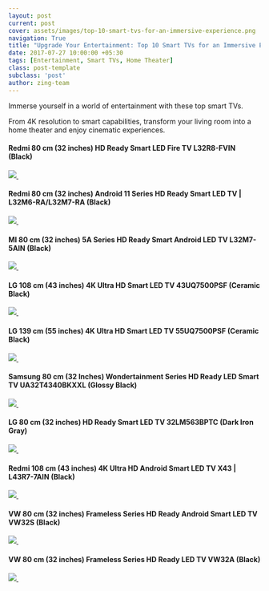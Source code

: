 ```yaml
---
layout: post
current: post
cover: assets/images/top-10-smart-tvs-for-an-immersive-experience.png
navigation: True
title: "Upgrade Your Entertainment: Top 10 Smart TVs for an Immersive Experience"
date: 2017-07-27 10:00:00 +05:30
tags: [Entertainment, Smart TVs, Home Theater]
class: post-template
subclass: 'post'
author: zing-team
---
```


Immerse yourself in a world of entertainment with these top smart TVs.

From 4K resolution to smart capabilities,
transform your living room into a home theater and enjoy cinematic experiences.

#### Redmi 80 cm (32 inches) HD Ready Smart LED Fire TV L32R8-FVIN (Black)

<a href="https://www.amazon.in/Redmi-inches-Ready-Smart-L32R8-FVIN/dp/B0BVMLNGXR?psc=1&linkCode=li3&tag=zinginfo-21&linkId=914116d95b90d5e79c0030d95c7139b6&language=en_IN&ref_=as_li_ss_il" target="_blank">
  <img border="0" src="//ws-in.amazon-adsystem.com/widgets/q?_encoding=UTF8&ASIN=B0BVMLNGXR&Format=_SL250_&ID=AsinImage&MarketPlace=IN&ServiceVersion=20070822&WS=1&tag=zinginfo-21&language=en_IN">
</a>
<img src="https://ir-in.amazon-adsystem.com/e/ir?t=zinginfo-21&language=en_IN&l=li3&o=31&a=B0BVMLNGXR" width="1" height="1" border="0" alt="" style="border:none !important; margin:0px !important;" />

#### Redmi 80 cm (32 inches) Android 11 Series HD Ready Smart LED TV | L32M6-RA/L32M7-RA (Black)

<a href="https://www.amazon.in/Redmi-inches-Ready-L32M6-RA-Android/dp/B09F9YQQ7B?psc=1&linkCode=li3&tag=zinginfo-21&linkId=80e0af31d058496b462cdbc413f89cec&language=en_IN&ref_=as_li_ss_il" target="_blank">
  <img border="0" src="//ws-in.amazon-adsystem.com/widgets/q?_encoding=UTF8&ASIN=B09F9YQQ7B&Format=_SL250_&ID=AsinImage&MarketPlace=IN&ServiceVersion=20070822&WS=1&tag=zinginfo-21&language=en_IN">
</a>
<img src="https://ir-in.amazon-adsystem.com/e/ir?t=zinginfo-21&language=en_IN&l=li3&o=31&a=B09F9YQQ7B" width="1" height="1" border="0" alt="" style="border:none !important; margin:0px !important;" />

#### MI 80 cm (32 inches) 5A Series HD Ready Smart Android LED TV L32M7-5AIN (Black)

<a href="https://www.amazon.in/MI-inches-Ready-Android-L32M7-5AIN/dp/B0B6F7LX4C?psc=1&linkCode=li3&tag=zinginfo-21&linkId=429ac61ae03faa66c0b61f69424dac67&language=en_IN&ref_=as_li_ss_il" target="_blank">
  <img border="0" src="//ws-in.amazon-adsystem.com/widgets/q?_encoding=UTF8&ASIN=B0B6F7LX4C&Format=_SL250_&ID=AsinImage&MarketPlace=IN&ServiceVersion=20070822&WS=1&tag=zinginfo-21&language=en_IN">
</a>
<img src="https://ir-in.amazon-adsystem.com/e/ir?t=zinginfo-21&language=en_IN&l=li3&o=31&a=B0B6F7LX4C" width="1" height="1" border="0" alt="" style="border:none !important; margin:0px !important;" />

#### LG 108 cm (43 inches) 4K Ultra HD Smart LED TV 43UQ7500PSF (Ceramic Black)

<a href="https://www.amazon.in/LG-inches-Ultra-43UQ7500PSF-Ceramic/dp/B0B3XY5YT4?psc=1&linkCode=li3&tag=zinginfo-21&linkId=4a6bccb5722f3e70bfa6a8421e204816&language=en_IN&ref_=as_li_ss_il" target="_blank">
  <img border="0" src="//ws-in.amazon-adsystem.com/widgets/q?_encoding=UTF8&ASIN=B0B3XY5YT4&Format=_SL250_&ID=AsinImage&MarketPlace=IN&ServiceVersion=20070822&WS=1&tag=zinginfo-21&language=en_IN">
</a>
<img src="https://ir-in.amazon-adsystem.com/e/ir?t=zinginfo-21&language=en_IN&l=li3&o=31&a=B0B3XY5YT4" width="1" height="1" border="0" alt="" style="border:none !important; margin:0px !important;" />

#### LG 139 cm (55 inches) 4K Ultra HD Smart LED TV 55UQ7500PSF (Ceramic Black)

<a href="https://www.amazon.in/LG-inches-Ultra-55UQ7500PSF-Ceramic/dp/B0B3XXSB1K?psc=1&linkCode=li3&tag=zinginfo-21&linkId=41c3ce736ce5a9c92c1386f594984441&language=en_IN&ref_=as_li_ss_il" target="_blank">
  <img border="0" src="//ws-in.amazon-adsystem.com/widgets/q?_encoding=UTF8&ASIN=B0B3XXSB1K&Format=_SL250_&ID=AsinImage&MarketPlace=IN&ServiceVersion=20070822&WS=1&tag=zinginfo-21&language=en_IN">
</a>
<img src="https://ir-in.amazon-adsystem.com/e/ir?t=zinginfo-21&language=en_IN&l=li3&o=31&a=B0B3XXSB1K" width="1" height="1" border="0" alt="" style="border:none !important; margin:0px !important;" />

#### Samsung 80 cm (32 Inches) Wondertainment Series HD Ready LED Smart TV UA32T4340BKXXL (Glossy Black)

<a href="https://www.amazon.in/Samsung-Inches-Wondertainment-UA32T4340BKXXL-Glossy/dp/B09F6S8BT6?psc=1&linkCode=li3&tag=zinginfo-21&linkId=52f24a366429fe21fc06afd48a818764&language=en_IN&ref_=as_li_ss_il" target="_blank">
  <img border="0" src="//ws-in.amazon-adsystem.com/widgets/q?_encoding=UTF8&ASIN=B09F6S8BT6&Format=_SL250_&ID=AsinImage&MarketPlace=IN&ServiceVersion=20070822&WS=1&tag=zinginfo-21&language=en_IN">
</a>
<img src="https://ir-in.amazon-adsystem.com/e/ir?t=zinginfo-21&language=en_IN&l=li3&o=31&a=B09F6S8BT6" width="1" height="1" border="0" alt="" style="border:none !important; margin:0px !important;" />

#### LG 80 cm (32 inches) HD Ready Smart LED TV 32LM563BPTC (Dark Iron Gray)

<a href="https://www.amazon.in/LG-inches-Ready-Smart-32LM563BPTC/dp/B08DPLCM6T?psc=1&linkCode=li3&tag=zinginfo-21&linkId=271f705f4c8869d8c26ae3eb387835d1&language=en_IN&ref_=as_li_ss_il" target="_blank">
  <img border="0" src="//ws-in.amazon-adsystem.com/widgets/q?_encoding=UTF8&ASIN=B08DPLCM6T&Format=_SL250_&ID=AsinImage&MarketPlace=IN&ServiceVersion=20070822&WS=1&tag=zinginfo-21&language=en_IN">
</a>
<img src="https://ir-in.amazon-adsystem.com/e/ir?t=zinginfo-21&language=en_IN&l=li3&o=31&a=B08DPLCM6T" width="1" height="1" border="0" alt="" style="border:none !important; margin:0px !important;" />

#### Redmi 108 cm (43 inches) 4K Ultra HD Android Smart LED TV X43 | L43R7-7AIN (Black)

<a href="https://www.amazon.in/Redmi-inches-Ultra-Android-L43R7-7AIN/dp/B09RFC46VP?psc=1&linkCode=li3&tag=zinginfo-21&linkId=8ce0b3ae462fb1df16c7a073b4721065&language=en_IN&ref_=as_li_ss_il" target="_blank">
  <img border="0" src="//ws-in.amazon-adsystem.com/widgets/q?_encoding=UTF8&ASIN=B09RFC46VP&Format=_SL250_&ID=AsinImage&MarketPlace=IN&ServiceVersion=20070822&WS=1&tag=zinginfo-21&language=en_IN">
</a>
<img src="https://ir-in.amazon-adsystem.com/e/ir?t=zinginfo-21&language=en_IN&l=li3&o=31&a=B09RFC46VP" width="1" height="1" border="0" alt="" style="border:none !important; margin:0px !important;" />

#### VW 80 cm (32 inches) Frameless Series HD Ready Android Smart LED TV VW32S (Black)

<a href="https://www.amazon.in/Visio-World-inches-VW32S-Ready/dp/B07MNNH484?psc=1&linkCode=li3&tag=zinginfo-21&linkId=ce3e8850df84c4340f388c1d4e988f40&language=en_IN&ref_=as_li_ss_il" target="_blank">
  <img border="0" src="//ws-in.amazon-adsystem.com/widgets/q?_encoding=UTF8&ASIN=B07MNNH484&Format=_SL250_&ID=AsinImage&MarketPlace=IN&ServiceVersion=20070822&WS=1&tag=zinginfo-21&language=en_IN">
</a>
<img src="https://ir-in.amazon-adsystem.com/e/ir?t=zinginfo-21&language=en_IN&l=li3&o=31&a=B07MNNH484" width="1" height="1" border="0" alt="" style="border:none !important; margin:0px !important;" />

#### VW 80 cm (32 inches) Frameless Series HD Ready LED TV VW32A (Black)

<a href="https://www.amazon.in/Visio-World-inches-VW32A-Ready/dp/B07MKFNHKG?psc=1&linkCode=li3&tag=zinginfo-21&linkId=c43cb30014e19f07b2af8f797a3ee1d5&language=en_IN&ref_=as_li_ss_il" target="_blank">
  <img border="0" src="//ws-in.amazon-adsystem.com/widgets/q?_encoding=UTF8&ASIN=B07MKFNHKG&Format=_SL250_&ID=AsinImage&MarketPlace=IN&ServiceVersion=20070822&WS=1&tag=zinginfo-21&language=en_IN">
</a>
<img src="https://ir-in.amazon-adsystem.com/e/ir?t=zinginfo-21&language=en_IN&l=li3&o=31&a=B07MKFNHKG" width="1" height="1" border="0" alt="" style="border:none !important; margin:0px !important;" />
